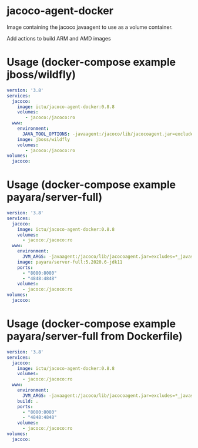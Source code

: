 # jacoco-agent-docker

Image containing the jacoco javaagent to use as a volume container.

Add actions to build ARM and AMD images

# Usage (docker-compose example jboss/wildfly)

```yaml
version: '3.8'
services:
  jacoco:
    image: ictu/jacoco-agent-docker:0.8.8
    volumes:
       - jacoco:/jacoco:ro
  www:
    environment:
      JAVA_TOOL_OPTIONS: -javaagent:/jacoco/lib/jacocoagent.jar=excludes=*_javassit_*:javax.xml.soap.*:oasis.*,output=tcpserver,address=*
    image: jboss/wildfly
    volumes:
       - jacoco:/jacoco:ro
volumes:
  jacoco:

```

# Usage (docker-compose example payara/server-full)
```yaml
version: '3.8'
services:
  jacoco:
    image: ictu/jacoco-agent-docker:0.8.8
    volumes:
      - jacoco:/jacoco:ro
  www:
    environment:
      JVM_ARGS: -javaagent:/jacoco/lib/jacocoagent.jar=excludes=*_javassit_*:javax.xml.soap.*:oasis.*,output=tcpserver,address=*
    image: payara/server-full:5.2020.6-jdk11
    ports:
      - "8080:8080"
      - "4848:4848"
    volumes:
      - jacoco:/jacoco:ro
volumes:
  jacoco:
```

#  Usage (docker-compose example payara/server-full from Dockerfile)
```yaml
version: '3.8'
services:
  jacoco:
    image: ictu/jacoco-agent-docker:0.8.8
    volumes:
      - jacoco:/jacoco:ro
  www:
    environment:
      JVM_ARGS: -javaagent:/jacoco/lib/jacocoagent.jar=excludes=*_javassit_*:javax.xml.soap.*:oasis.*,output=tcpserver,address=*
    build: .
    ports:
      - "8080:8080"
      - "4848:4848"
    volumes:
      - jacoco:/jacoco:ro
volumes:
  jacoco:

```
